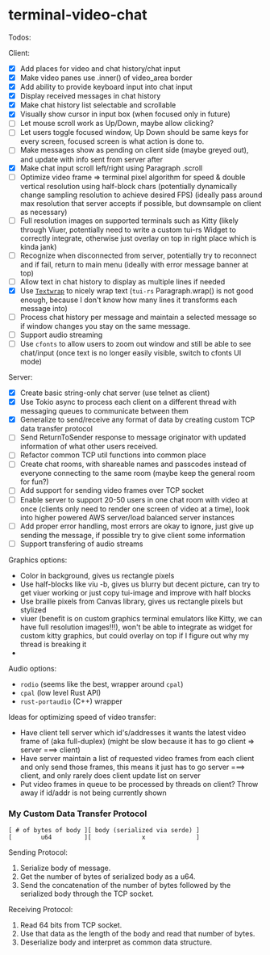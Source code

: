 # terminal-video-chat

Todos:

Client:
- [x] Add places for video and chat history/chat input
- [x] Make video panes use .inner() of video_area border
- [x] Add ability to provide keyboard input into chat input
- [x] Display received messages in chat history
- [x] Make chat history list selectable and scrollable
- [x] Visually show cursor in input box (when focused only in future)
- [ ] Let mouse scroll work as Up/Down, maybe allow clicking?
- [ ] Let users toggle focused window, Up Down should be same keys for every screen, focused screen is what action is done to.
- [ ] Make messages show as pending on client side (maybe greyed out), and update with info sent from server after
- [x] Make chat input scroll left/right using Paragraph .scroll
- [ ] Optimize video frame => terminal pixel algorithm for speed & double vertical resolution using half-block chars (potentially dynamically change sampling resolution to achieve desired FPS) (ideally pass around max resolution that server accepts if possible, but downsample on client as necessary)
- [ ] Full resolution images on supported terminals such as Kitty (likely through Viuer, potentially need to write a custom tui-rs Widget to correctly integrate, otherwise just overlay on top in right place which is kinda jank)
- [ ] Recognize when disconnected from server, potentially try to reconnect and if fail, return to main menu (ideally with error message banner at top)
- [ ] Allow text in chat history to display as multiple lines if needed
- [x] Use [`Textwrap`](https://github.com/mgeisler/textwrap) to nicely wrap text (`tui-rs` Paragraph.wrap() is not good enough, because I don't know how many lines it transforms each message into)
- [ ] Process chat history per message and maintain a selected message so if window changes you stay on the same message.
- [ ] Support audio streaming
- [ ] Use `cfonts` to allow users to zoom out window and still be able to see chat/input (once text is no longer easily visible, switch to cfonts UI mode)

Server:
- [x] Create basic string-only chat server (use telnet as client)
- [x] Use Tokio async to process each client on a different thread with messaging queues to communicate between them
- [x] Generalize to send/receive any format of data by creating custom TCP data transfer protocol
- [ ] Send ReturnToSender response to message originator with updated information of what other users received.
- [ ] Refactor common TCP util functions into common place
- [ ] Create chat rooms, with shareable names and passcodes instead of everyone connecting to the same room (maybe keep the general room for fun?)
- [ ] Add support for sending video frames over TCP socket
- [ ] Enable server to support 20-50 users in one chat room with video at once (clients only need to render one screen of video at a time), look into higher powered AWS server/load balanced server instances
- [ ] Add proper error handling, most errors are okay to ignore, just give up sending the message, if possible try to give client some information
- [ ] Support transfering of audio streams

Graphics options:
- Color in background, gives us rectangle pixels
- Use half-blocks like viu -b, gives us blurry but decent picture, can try to get viuer working or just copy tui-image and improve with half blocks
- Use braille pixels from Canvas library, gives us rectangle pixels but stylized
- viuer (benefit is on custom graphics terminal emulators like Kitty, we can have full resolution images!!!), won't be able to integrate as widget for custom kitty graphics, but could overlay on top if I figure out why my thread is breaking it
- 

Audio options:
- `rodio` (seems like the best, wrapper around `cpal`)
- `cpal` (low level Rust API)
- `rust-portaudio` (C++) wrapper

Ideas for optimizing speed of video transfer:
- Have client tell server which id's/addresses it wants the latest video frame of (aka full-duplex) (might be slow because it has to go client => server ===> client)
- Have server maintain a list of requested video frames from each client and only send those frames, this means it just has to go server ===> client, and only rarely does client update list on server
- Put video frames in queue to be processed by threads on client? Throw away if id/addr is not being currently shown


### My Custom Data Transfer Protocol
```
[ # of bytes of body ][ body (serialized via serde) ]
[        u64         ][              x              ]
```

Sending Protocol:
1. Serialize body of message.
2. Get the number of bytes of serialized body as a u64.
3. Send the concatenation of the number of bytes followed by the serialized body through the TCP socket.

Receiving Protocol:
1. Read 64 bits from TCP socket.
2. Use that data as the length of the body and read that number of bytes.
3. Deserialize body and interpret as common data structure.
